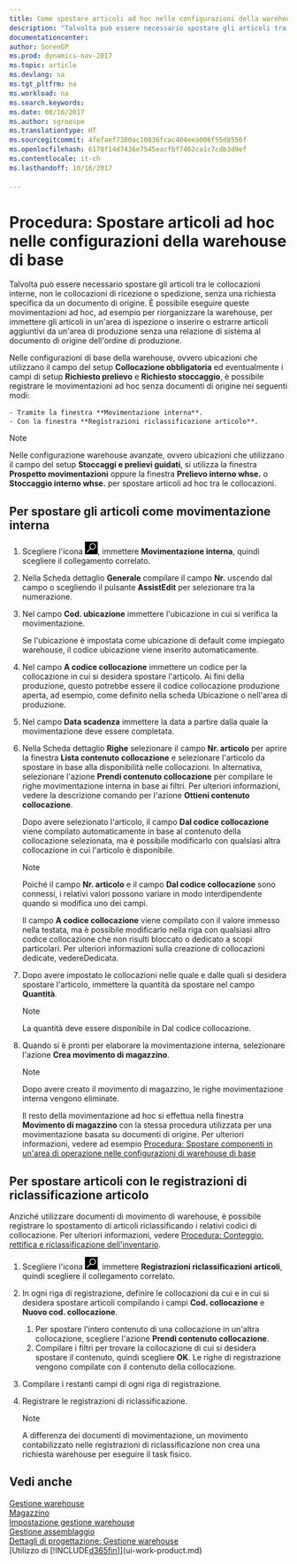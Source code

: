 ```yaml
---
title: Come spostare articoli ad hoc nelle configurazioni della warehouse di base
description: "Talvolta può essere necessario spostare gli articoli tra le collocazioni interne, non le collocazioni di ricezione o spedizione, senza una richiesta specifica da un documento di origine. È possibile eseguire queste movimentazioni ad hoc, ad esempio per riorganizzare la warehouse, per immettere gli articoli in un'area di ispezione o inserire o estrarre articoli aggiuntivi da un'area di produzione senza una relazione di sistema al documento di origine dell'ordine di produzione."
documentationcenter: 
author: SorenGP
ms.prod: dynamics-nav-2017
ms.topic: article
ms.devlang: na
ms.tgt_pltfrm: na
ms.workload: na
ms.search.keywords: 
ms.date: 08/16/2017
ms.author: sgroespe
ms.translationtype: HT
ms.sourcegitcommit: 4fefaef7380ac10836fcac404eea006f55d8556f
ms.openlocfilehash: 6178f14d7436e7545eacfbf7462ca1c7cdb3d9ef
ms.contentlocale: it-ch
ms.lasthandoff: 10/16/2017

---
```

# <a name="how-to-move-items-ad-hoc-in-basic-warehouse-configurations"></a>Procedura: Spostare articoli ad hoc nelle configurazioni della warehouse di base
Talvolta può essere necessario spostare gli articoli tra le collocazioni interne, non le collocazioni di ricezione o spedizione, senza una richiesta specifica da un documento di origine. È possibile eseguire queste movimentazioni ad hoc, ad esempio per riorganizzare la warehouse, per immettere gli articoli in un'area di ispezione o inserire o estrarre articoli aggiuntivi da un'area di produzione senza una relazione di sistema al documento di origine dell'ordine di produzione.  

Nelle configurazioni di base della warehouse, ovvero ubicazioni che utilizzano il campo del setup **Collocazione obbligatoria** ed eventualmente i campi di setup **Richiesto prelievo** e **Richiesto stoccaggio**, è possibile registrare le movimentazioni ad hoc senza documenti di origine nei seguenti modi:  

    - Tramite la finestra **Movimentazione interna**.  
    - Con la finestra **Registrazioni riclassificazione articolo**.  

> [!NOTE]  
>  Nelle configurazione warehouse avanzate, ovvero ubicazioni che utilizzano il campo del setup **Stoccaggi e prelievi guidati**, si utilizza la finestra **Prospetto movimentazioni** oppure la finestra **Prelievo interno whse.** o **Stoccaggio interno whse.** per spostare articoli ad hoc tra le collocazioni.  

## <a name="to-move-items-as-an-internal-movement"></a>Per spostare gli articoli come movimentazione interna  
1.  Scegliere l'icona ![Cerca pagina o report](media/ui-search/search_small.png "Cerca pagina o report"), immettere **Movimentazione interna**, quindi scegliere il collegamento correlato.  
2.  Nella Scheda dettaglio **Generale** compilare il campo **Nr.** uscendo dal campo o scegliendo il pulsante **AssistEdit** per selezionare tra la numerazione.  
3.  Nel campo **Cod. ubicazione** immettere l'ubicazione in cui si verifica la movimentazione.  

    Se l'ubicazione è impostata come ubicazione di default come impiegato warehouse, il codice ubicazione viene inserito automaticamente.  
4.  Nel campo **A codice collocazione** immettere un codice per la collocazione in cui si desidera spostare l'articolo. Ai fini della produzione, questo potrebbe essere il codice collocazione produzione aperta, ad esempio, come definito nella scheda Ubicazione o nell'area di produzione.  
5.  Nel campo **Data scadenza** immettere la data a partire dalla quale la movimentazione deve essere completata.  
6.  Nella Scheda dettaglio **Righe** selezionare il campo **Nr. articolo** per aprire la finestra **Lista contenuto collocazione** e selezionare l'articolo da spostare in base alla disponibilità nelle collocazioni. In alternativa, selezionare l'azione **Prendi contenuto collocazione** per compilare le righe movimentazione interna in base ai filtri. Per ulteriori informazioni, vedere la descrizione comando per l'azione **Ottieni contenuto collocazione**.   

    Dopo avere selezionato l'articolo, il campo **Dal codice collocazione** viene compilato automaticamente in base al contenuto della collocazione selezionata, ma è possibile modificarlo con qualsiasi altra collocazione in cui l'articolo è disponibile.  

    > [!NOTE]  
    >  Poiché il campo **Nr. articolo** e il campo **Dal codice collocazione** sono connessi, i relativi valori possono variare in modo interdipendente quando si modifica uno dei campi.  

    Il campo **A codice collocazione** viene compilato con il valore immesso nella testata, ma è possibile modificarlo nella riga con qualsiasi altro codice collocazione che non risulti bloccato o dedicato a scopi particolari. Per ulteriori informazioni sulla creazione di collocazioni dedicate, vedereDedicata.  
7.  Dopo avere impostato le collocazioni nelle quale e dalle quali si desidera spostare l'articolo, immettere la quantità da spostare nel campo **Quantità**.  

    > [!NOTE]  
    >  La quantità deve essere disponibile in Dal codice collocazione.  

8.  Quando si è pronti per elaborare la movimentazione interna, selezionare l'azione **Crea movimento di magazzino**.  

    > [!NOTE]  
    >  Dopo avere creato il movimento di magazzino, le righe movimentazione interna vengono eliminate.  

    Il resto della movimentazione ad hoc si effettua nella finestra **Movimento di magazzino** con la stessa procedura utilizzata per una movimentazione basata su documenti di origine. Per ulteriori informazioni, vedere ad esempio [Procedura: Spostare componenti in un'area di operazione nelle configurazioni di warehouse di base](warehouse-how-to-move-components-to-an-operation-area-in-basic-warehousing.md)  

## <a name="to-move-items-with-the-item-reclassification-journal"></a>Per spostare articoli con le registrazioni di riclassificazione articolo
Anziché utilizzare documenti di movimento di warehouse, è possibile registrare lo spostamento di articoli riclassificando i relativi codici di collocazione. Per ulteriori informazioni, vedere [Procedura: Conteggio, rettifica e riclassificazione dell'inventario](inventory-how-count-adjust-reclassify.md).   
1.  Scegliere l'icona ![Cerca pagina o report](media/ui-search/search_small.png "Cerca pagina o report"), immettere **Registrazioni riclassificazioni articoli**, quindi scegliere il collegamento correlato.  
2.  In ogni riga di registrazione, definire le collocazioni da cui e in cui si desidera spostare articoli compilando i campi **Cod. collocazione** e **Nuovo cod. collocazione**.  

    1.  Per spostare l'intero contenuto di una collocazione in un'altra collocazione, scegliere l'azione **Prendi contenuto collocazione**.  
    2.  Compilare i filtri per trovare la collocazione di cui si desidera spostare il contenuto, quindi scegliere **OK**. Le righe di registrazione vengono compilate con il contenuto della collocazione.  
3.  Compilare i restanti campi di ogni riga di registrazione.   
4.  Registrare le registrazioni di riclassificazione.  

    > [!NOTE]  
    >  A differenza dei documenti di movimentazione, un movimento contabilizzato nelle registrazioni di riclassificazione non crea una richiesta warehouse per eseguire il task fisico.  

## <a name="see-also"></a>Vedi anche  
[Gestione warehouse](warehouse-manage-warehouse.md)  
[Magazzino](inventory-manage-inventory.md)  
[Impostazione gestione warehouse](warehouse-setup-warehouse.md)     
[Gestione assemblaggio](assembly-assemble-items.md)    
[Dettagli di progettazione: Gestione warehouse](design-details-warehouse-management.md)  
[Utilizzo di [!INCLUDE[d365fin](includes/d365fin_md.md)]](ui-work-product.md)

